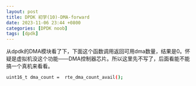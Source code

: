 ```yaml
---
layout: post
title: DPDK 初学(10)-DMA-forward
date: 2023-11-06 23:44 +0800
categories: [DPDK noob]
tags: [dpdk]
---
```


从dpdk的DMA模块看了下，下面这个函数调用返回可用dma数量，结果是0。怀疑是虚拟机没这个功能——DMA控制器芯片。所以这里先不写了，后面看能不能搞一个真机来看看。

```bash
uint16_t dma_count =  rte_dma_count_avail();
```
